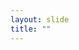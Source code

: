 ```yaml
---
layout: slide
title: ""
---
```


<section data-background-image="assets/images/Slide43.png" data-background-size="70%" data-background-position="center"></section>
